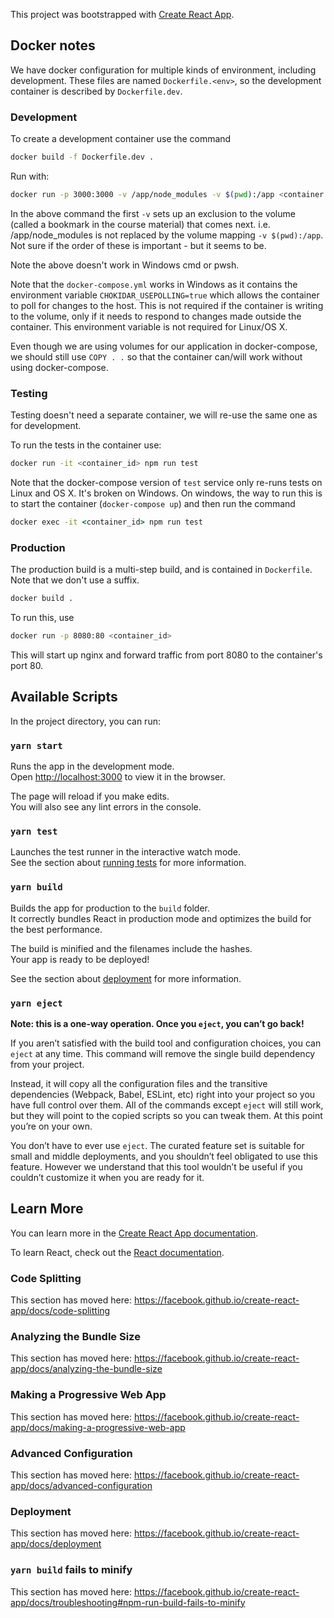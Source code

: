 This project was bootstrapped with [Create React App](https://github.com/facebook/create-react-app).

## Docker notes

We have docker configuration for multiple kinds of environment, including development. These files are named `Dockerfile.<env>`, so the development container is described by `Dockerfile.dev`.

### Development

To create a development container use the command

```sh
docker build -f Dockerfile.dev .
```

Run with:

```sh
docker run -p 3000:3000 -v /app/node_modules -v $(pwd):/app <container id>
```

In the above command the first `-v` sets up an exclusion to the volume (called a bookmark in the course material) that comes next. i.e. /app/node_modules is not replaced by the volume mapping `-v $(pwd):/app`.
Not sure if the order of these is important - but it seems to be.

Note the above doesn't work in Windows cmd or pwsh.

Note that the `docker-compose.yml` works in Windows as it contains the environment variable `CHOKIDAR_USEPOLLING=true` which allows the container to poll for changes to the host. This is not required if the container is writing to the volume, only if it needs to respond to changes made outside the container.
This environment variable is not required for Linux/OS X.

Even though we are using volumes for our application in docker-compose, we should still use `COPY . .` so that the container can/will work without using docker-compose.

### Testing

Testing doesn't need a separate container, we will re-use the same one as for development.

To run the tests in the container use:

```sh
docker run -it <container_id> npm run test
```

Note that the docker-compose version of `test` service only re-runs tests on Linux and OS X. It's broken on Windows. On windows, the way to run this is to start the container (`docker-compose up`) and then run the command

```bat
docker exec -it <container_id> npm run test
```

### Production

The production build is a multi-step build, and is contained in `Dockerfile`. Note that we don't use a suffix.

```sh
docker build .
```

To run this, use

```sh
docker run -p 8080:80 <container_id>
```

This will start up nginx and forward traffic from port 8080 to the container's port 80.

## Available Scripts

In the project directory, you can run:

### `yarn start`

Runs the app in the development mode.<br />
Open [http://localhost:3000](http://localhost:3000) to view it in the browser.

The page will reload if you make edits.<br />
You will also see any lint errors in the console.

### `yarn test`

Launches the test runner in the interactive watch mode.<br />
See the section about [running tests](https://facebook.github.io/create-react-app/docs/running-tests) for more information.

### `yarn build`

Builds the app for production to the `build` folder.<br />
It correctly bundles React in production mode and optimizes the build for the best performance.

The build is minified and the filenames include the hashes.<br />
Your app is ready to be deployed!

See the section about [deployment](https://facebook.github.io/create-react-app/docs/deployment) for more information.

### `yarn eject`

**Note: this is a one-way operation. Once you `eject`, you can’t go back!**

If you aren’t satisfied with the build tool and configuration choices, you can `eject` at any time. This command will remove the single build dependency from your project.

Instead, it will copy all the configuration files and the transitive dependencies (Webpack, Babel, ESLint, etc) right into your project so you have full control over them. All of the commands except `eject` will still work, but they will point to the copied scripts so you can tweak them. At this point you’re on your own.

You don’t have to ever use `eject`. The curated feature set is suitable for small and middle deployments, and you shouldn’t feel obligated to use this feature. However we understand that this tool wouldn’t be useful if you couldn’t customize it when you are ready for it.

## Learn More

You can learn more in the [Create React App documentation](https://facebook.github.io/create-react-app/docs/getting-started).

To learn React, check out the [React documentation](https://reactjs.org/).

### Code Splitting

This section has moved here: https://facebook.github.io/create-react-app/docs/code-splitting

### Analyzing the Bundle Size

This section has moved here: https://facebook.github.io/create-react-app/docs/analyzing-the-bundle-size

### Making a Progressive Web App

This section has moved here: https://facebook.github.io/create-react-app/docs/making-a-progressive-web-app

### Advanced Configuration

This section has moved here: https://facebook.github.io/create-react-app/docs/advanced-configuration

### Deployment

This section has moved here: https://facebook.github.io/create-react-app/docs/deployment

### `yarn build` fails to minify

This section has moved here: https://facebook.github.io/create-react-app/docs/troubleshooting#npm-run-build-fails-to-minify
